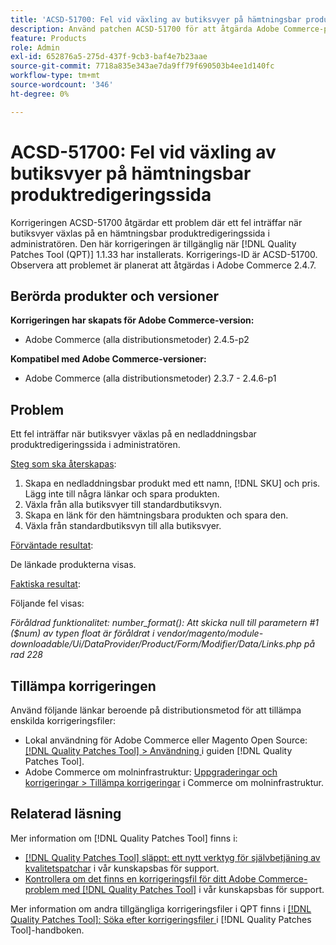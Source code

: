 ```yaml
---
title: 'ACSD-51700: Fel vid växling av butiksvyer på hämtningsbar produktredigeringssida'
description: Använd patchen ACSD-51700 för att åtgärda Adobe Commerce-problemet när ett fel inträffar när butiksvyer växlas på en nedladdningsbar produktredigeringssida i administratören.
feature: Products
role: Admin
exl-id: 652876a5-275d-437f-9cb3-baf4e7b23aae
source-git-commit: 7718a835e343ae7da9ff79f690503b4ee1d140fc
workflow-type: tm+mt
source-wordcount: '346'
ht-degree: 0%

---
```


# ACSD-51700: Fel vid växling av butiksvyer på hämtningsbar produktredigeringssida

Korrigeringen ACSD-51700 åtgärdar ett problem där ett fel inträffar när butiksvyer växlas på en hämtningsbar produktredigeringssida i administratören. Den här korrigeringen är tillgänglig när [!DNL Quality Patches Tool (QPT)] 1.1.33 har installerats. Korrigerings-ID är ACSD-51700. Observera att problemet är planerat att åtgärdas i Adobe Commerce 2.4.7.

## Berörda produkter och versioner

**Korrigeringen har skapats för Adobe Commerce-version:**

* Adobe Commerce (alla distributionsmetoder) 2.4.5-p2

**Kompatibel med Adobe Commerce-versioner:**

* Adobe Commerce (alla distributionsmetoder) 2.3.7 - 2.4.6-p1

## Problem

Ett fel inträffar när butiksvyer växlas på en nedladdningsbar produktredigeringssida i administratören.

<u>Steg som ska återskapas</u>:

1. Skapa en nedladdningsbar produkt med ett namn, [!DNL SKU] och pris. Lägg inte till några länkar och spara produkten.
1. Växla från alla butiksvyer till standardbutiksvyn.
1. Skapa en länk för den hämtningsbara produkten och spara den.
1. Växla från standardbutiksvyn till alla butiksvyer.

<u>Förväntade resultat</u>:

De länkade produkterna visas.

<u>Faktiska resultat</u>:

Följande fel visas:

*Föråldrad funktionalitet: number_format(): Att skicka null till parametern #1 ($num) av typen float är föråldrat i vendor/magento/module-downloadable/Ui/DataProvider/Product/Form/Modifier/Data/Links.php på rad 228*

## Tillämpa korrigeringen

Använd följande länkar beroende på distributionsmetod för att tillämpa enskilda korrigeringsfiler:

* Lokal användning för Adobe Commerce eller Magento Open Source: [[!DNL Quality Patches Tool] > Användning ](https://experienceleague.adobe.com/docs/commerce-operations/tools/quality-patches-tool/usage.html) i guiden [!DNL Quality Patches Tool].
* Adobe Commerce om molninfrastruktur: [Uppgraderingar och korrigeringar > Tillämpa korrigeringar](https://experienceleague.adobe.com/docs/commerce-cloud-service/user-guide/develop/upgrade/apply-patches.html) i Commerce om molninfrastruktur.

## Relaterad läsning

Mer information om [!DNL Quality Patches Tool] finns i:

* [[!DNL Quality Patches Tool] släppt: ett nytt verktyg för självbetjäning av kvalitetspatchar](/help/announcements/adobe-commerce-announcements/magento-quality-patches-released-new-tool-to-self-serve-quality-patches.md) i vår kunskapsbas för support.
* [Kontrollera om det finns en korrigeringsfil för ditt Adobe Commerce-problem med  [!DNL Quality Patches Tool]](/help/support-tools/patches-available-in-qpt-tool/check-patch-for-magento-issue-with-magento-quality-patches.md) i vår kunskapsbas för support.

Mer information om andra tillgängliga korrigeringsfiler i QPT finns i [[!DNL Quality Patches Tool]: Söka efter korrigeringsfiler ](https://experienceleague.adobe.com/tools/commerce-quality-patches/index.html) i [!DNL Quality Patches Tool]-handboken.
